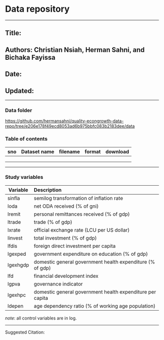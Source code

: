 # Data repository

***

## Title: 

## Authors: Christian Nsiah, Herman Sahni, and Bichaka Fayissa

## Date:

## Updated:

***

### Data folder

[https://github.com/hermansahni/quality-econgrowth-data-repo/tree/e206e178f49ecd8053ad6b975bbfc083b2183dee/data
](https://github.com/hermansahni/quality-econgrowth-data-repo/tree/e206e178f49ecd8053ad6b975bbfc083b2183dee/data)

### Table of contents

| sno 	| Dataset name 	| filename 	| format 	| download 	|
|-----	|--------------	|----------	|--------	|----------	|
|     	|              	|          	|        	|          	|
|     	|              	|          	|        	|          	|
|     	|              	|          	|        	|          	|


***

### Study variables



| Variable  	| Description                                               |
|-----------	|:----------------------------------------------------------|
| sinfla    	| semilog transformation of inflation rate                  |
| loda      	| net ODA received (% of gni)                               |
| lremit    	| personal remittances received (% of gdp)                  |
| ltrade    	| trade (% of gdp)                                          |
| lxrate    	| official exchange rate (LCU per US dollar)                |
| linvest   	| total investment (% of gdp)                               |
| lfdis     	| foreign direct investment per capita                      |
| lgexped   	| government expenditure on education (% of gdp)            |
| lgexhgdp  	| domestic general government health expenditure (% of gdp) |
| lfd       	| financial development index                               |
| lgpva     	| governance indicator                                      |
| lgexhpc   	| domestic general government health expenditure per capita |
| ldepen    	| age dependency ratio (% of working age population)        |


*note*: all control variables are in log.

***




Suggested Citation:

